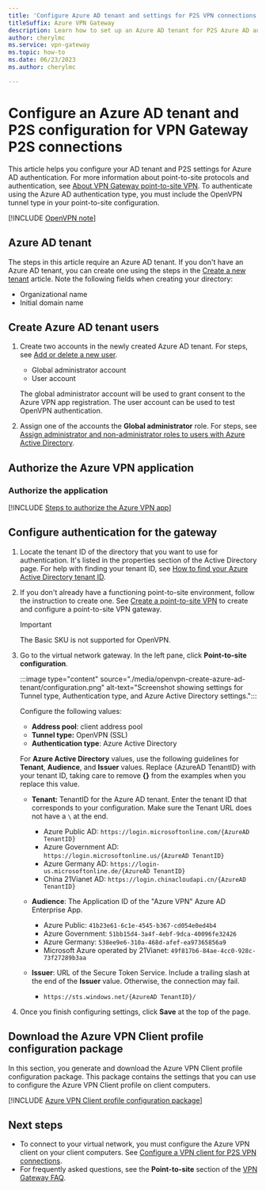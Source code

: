 ```yaml
---
title: 'Configure Azure AD tenant and settings for P2S VPN connections: Azure AD authentication: OpenVPN'
titleSuffix: Azure VPN Gateway
description: Learn how to set up an Azure AD tenant for P2S Azure AD authentication - OpenVPN protocol.
author: cherylmc
ms.service: vpn-gateway
ms.topic: how-to
ms.date: 06/23/2023
ms.author: cherylmc

---
```

# Configure an Azure AD tenant and P2S configuration for VPN Gateway P2S connections

This article helps you configure your AD tenant and P2S settings for Azure AD authentication. For more information about point-to-site protocols and authentication, see [About VPN Gateway point-to-site VPN](point-to-site-about.md). To authenticate using the Azure AD authentication type, you must include the OpenVPN tunnel type in your point-to-site configuration.

[!INCLUDE [OpenVPN note](../../includes/vpn-gateway-openvpn-auth-include.md)]

## <a name="tenant"></a> Azure AD tenant

The steps in this article require an Azure AD tenant. If you don't have an Azure AD tenant, you can create one using the steps in the [Create a new tenant](../active-directory/fundamentals/active-directory-access-create-new-tenant.md) article. Note the following fields when creating your directory:

* Organizational name
* Initial domain name

## Create Azure AD tenant users

1. Create two accounts in the newly created Azure AD tenant. For steps, see [Add or delete a new user](../active-directory/fundamentals/add-users-azure-active-directory.md).

   * Global administrator account
   * User account

   The global administrator account will be used to grant consent to the Azure VPN app registration. The user account can be used to test OpenVPN authentication.
1. Assign one of the accounts the **Global administrator** role. For steps, see  [Assign administrator and non-administrator roles to users with Azure Active Directory](/azure/active-directory-b2c/tenant-management-read-tenant-name).

## Authorize the Azure VPN application

### Authorize the application

[!INCLUDE [Steps to authorize the Azure VPN app](../../includes/vpn-gateway-vwan-azure-ad-tenant.md)]

## <a name="enable-authentication"></a>Configure authentication for the gateway

1. Locate the tenant ID of the directory that you want to use for authentication. It's listed in the properties section of the Active Directory page. For help with finding your tenant ID, see [How to find your Azure Active Directory tenant ID](../active-directory/fundamentals/how-to-find-tenant.md).

1. If you don't already have a functioning point-to-site environment, follow the instruction to create one. See [Create a point-to-site VPN](vpn-gateway-howto-point-to-site-resource-manager-portal.md) to create and configure a point-to-site VPN gateway.

    > [!IMPORTANT]
    > The Basic SKU is not supported for OpenVPN.

1. Go to the virtual network gateway. In the left pane, click **Point-to-site configuration**.

   :::image type="content" source="./media/openvpn-create-azure-ad-tenant/configuration.png" alt-text="Screenshot showing settings for Tunnel type, Authentication type, and Azure Active Directory settings.":::

   Configure the following values:

   * **Address pool**: client address pool
   * **Tunnel type:** OpenVPN (SSL)
   * **Authentication type**: Azure Active Directory

   For **Azure Active Directory** values, use the following guidelines for **Tenant**, **Audience**, and **Issuer** values. Replace {AzureAD TenantID} with your tenant ID, taking care to remove **{}** from the examples when you replace this value.

   * **Tenant:** TenantID for the Azure AD tenant. Enter the tenant ID that corresponds to your configuration. Make sure the Tenant URL does not have a `\` at the end. 

     * Azure Public AD: `https://login.microsoftonline.com/{AzureAD TenantID}`
     * Azure Government AD: `https://login.microsoftonline.us/{AzureAD TenantID}`
     * Azure Germany AD: `https://login-us.microsoftonline.de/{AzureAD TenantID}`
     * China 21Vianet AD: `https://login.chinacloudapi.cn/{AzureAD TenantID}`

   * **Audience**: The Application ID of the "Azure VPN" Azure AD Enterprise App.

     * Azure Public: `41b23e61-6c1e-4545-b367-cd054e0ed4b4`
     * Azure Government: `51bb15d4-3a4f-4ebf-9dca-40096fe32426`
     * Azure Germany: `538ee9e6-310a-468d-afef-ea97365856a9`
     * Microsoft Azure operated by 21Vianet: `49f817b6-84ae-4cc0-928c-73f27289b3aa`

   * **Issuer**: URL of the Secure Token Service. Include a trailing slash at the end of the **Issuer** value. Otherwise, the connection may fail.

     * `https://sts.windows.net/{AzureAD TenantID}/`

1. Once you finish configuring settings, click **Save** at the top of the page.

## Download the Azure VPN Client profile configuration package

In this section, you generate and download the Azure VPN Client profile configuration package. This package contains the settings that you can use to configure the Azure VPN Client profile on client computers.

[!INCLUDE [Azure VPN Client profile configuration package](../../includes/vpn-gateway-point-to-site-client-package-download.md)]

## Next steps

* To connect to your virtual network, you must configure the Azure VPN client on your client computers. See [Configure a VPN client for P2S VPN connections](openvpn-azure-ad-client.md).
* For frequently asked questions, see the **Point-to-site** section of the [VPN Gateway FAQ](vpn-gateway-vpn-faq.md#P2S).
